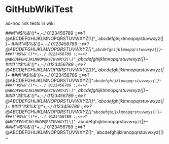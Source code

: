 # GitHubWikiTest
ad-hoc link tests in wiki 

###!"#$%&'()*+,-./ 0123456789 :;<=>?@ABCDEFGHIJKLMNOPQRSTUVWXYZ[\]^_`abcdefghijklmnopqrstuvwxyz{|}~
###!"#$%&'()*+,-./ 0123456789 :;<=>?@ABCDEFGHIJKLMNOPQRSTUVWXYZ[\]^_`abcdefghijklmnopqrstuvwxyz{|}~
###!"#$%&'()*+,-./ 0123456789 :;<=>?@ABCDEFGHIJKLMNOPQRSTUVWXYZ[\]^_`abcdefghijklmnopqrstuvwxyz{|}~
###!"#$%&'()*+,-./ 0123456789 :;<=>?@ABCDEFGHIJKLMNOPQRSTUVWXYZ[\]^_`abcdefghijklmnopqrstuvwxyz{|}~
###!"#$%&'()*+,-./ 0123456789 :;<=>?@ABCDEFGHIJKLMNOPQRSTUVWXYZ[\]^_`abcdefghijklmnopqrstuvwxyz{|}~
###!"#$%&'()*+,-./ 0123456789 :;<=>?@ABCDEFGHIJKLMNOPQRSTUVWXYZ[\]^_`abcdefghijklmnopqrstuvwxyz{|}~
###!"#$%&'()*+,-./ 0123456789 :;<=>?@ABCDEFGHIJKLMNOPQRSTUVWXYZ[\]^_`abcdefghijklmnopqrstuvwxyz{|}~
###!"#$%&'()*+,-./ 0123456789 :;<=>?@ABCDEFGHIJKLMNOPQRSTUVWXYZ[\]^_`abcdefghijklmnopqrstuvwxyz{|}~
###!"#$%&'()*+,-./ 0123456789 :;<=>?@ABCDEFGHIJKLMNOPQRSTUVWXYZ[\]^_`abcdefghijklmnopqrstuvwxyz{|}~
###!"#$%&'()*+,-./ 0123456789 :;<=>?@ABCDEFGHIJKLMNOPQRSTUVWXYZ[\]^_`abcdefghijklmnopqrstuvwxyz{|}~
